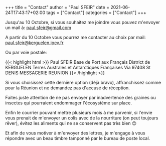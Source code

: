 +++
title = "Contact"
author = "Paul SFEIR"
date = 2021-06-24T17:43:17+02:00
tags = ["Contact"]
categories = ["Contact"]
+++

Jusqu'au 10 Octobre, si vous souhaitez me joindre vous pouvez m'envoyer un mail à: 
<a href="mailto:paul.sfeir@gmail.com">paul.sfeir@gmail.com</a>

A partir du 10 Octobre vous pourrez me contacter au choix par mail:
<a href="mailto:paul.sfeir@kerguelen.ipev.fr">paul.sfeir@kerguelen.ipev.fr</a> 

Ou par voie postale:

{{< highlight html >}}
Paul SFEIR
Base de Port aux Français
District de KERGUELEN
Terres Australes et Antarctiques Françaises
Via 97408 St DENIS MESSAGERIE
REUNION
{{< /highlight >}}


Si vous choisissez cette dernière option (déjà bravo), affranchissez comme pour la Réunion et ne demandez pas d'accusé de réception.

Faites juste attention de ne pas envoyer par inadvertence des graines ou insectes qui pourraient endommager l'écosystème sur place.

Enfin le courrier pouvant mettre plusieurs mois à me parvenir, si l'envie vous prenait de m'envoyer un colis avec de la nourriture (on peut toujours rêver), évitez les aliments qui ne se conservent pas très bien :wink:


Et afin de vous motiver à m'envoyer des lettres, je m'engage à vous répondre avec un beau timbre tamponné par le bureau de poste local.
